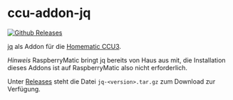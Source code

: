 # ccu-addon-jq

[![Github Releases](https://img.shields.io/github/downloads/hobbyquaker/ccu-addon-jq/latest/total.svg)](https://github.com/hobbyquaker/ccu-addon-jq/releases)

[jq](https://stedolan.github.io/jq/) als Addon für die
[Homematic CCU3](https://www.eq-3.de/produkte/homematic/zentralen-und-gateways/smart-home-zentrale-ccu3.html).

_Hinweis_ RaspberryMatic bringt jq bereits von Haus aus mit, die Installation dieses Addons ist auf RaspberryMatic also nicht erforderlich. 

Unter [Releases](https://github.com/hobbyquaker/ccu-addon-jq/releases) steht die Datei `jq-<version>.tar.gz` zum 
Download zur Verfügung.
